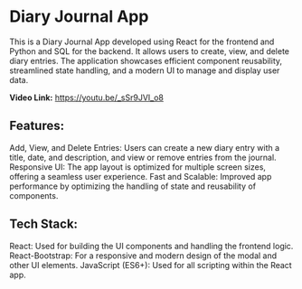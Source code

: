 # Diary Journal App


This is a Diary Journal App developed using React for the frontend and Python and SQL for the backend. It allows users to create, view, and delete diary entries. The application showcases efficient component reusability, streamlined state handling, and a modern UI to manage and display user data.

**Video Link:** https://youtu.be/_sSr9JVI_o8

## Features:
Add, View, and Delete Entries: Users can create a new diary entry with a title, date, and description, and view or remove entries from the journal.
Responsive UI: The app layout is optimized for multiple screen sizes, offering a seamless user experience.
Fast and Scalable: Improved app performance by optimizing the handling of state and reusability of components.

## Tech Stack:
React: Used for building the UI components and handling the frontend logic.
React-Bootstrap: For a responsive and modern design of the modal and other UI elements.
JavaScript (ES6+): Used for all scripting within the React app.
